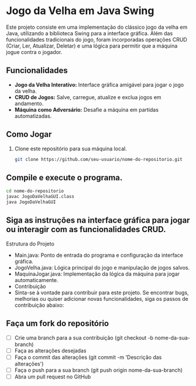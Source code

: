 # Jogo da Velha em Java Swing

Este projeto consiste em uma implementação do clássico jogo da velha em Java, utilizando a biblioteca Swing para a interface gráfica. Além das funcionalidades tradicionais do jogo, foram incorporadas operações CRUD (Criar, Ler, Atualizar, Deletar) e uma lógica para permitir que a máquina jogue contra o jogador.

## Funcionalidades

- **Jogo da Velha Interativo:** Interface gráfica amigável para jogar o jogo da velha.
- **CRUD de Jogos:** Salve, carregue, atualize e exclua jogos em andamento.
- **Máquina como Adversário:** Desafie a máquina em partidas automatizadas.

## Como Jogar

1. Clone este repositório para sua máquina local.
   ```bash
   git clone https://github.com/seu-usuario/nome-do-repositorio.git
   ```
## Compile e execute o programa.

```bash
cd nome-do-repositorio
javac JogoDaVelhaGUI.class
java JogoDaVelhaGUI
```

## Siga as instruções na interface gráfica para jogar ou interagir com as funcionalidades CRUD.

Estrutura do Projeto
- Main.java: Ponto de entrada do programa e configuração da interface gráfica.
- JogoVelha.java: Lógica principal do jogo e manipulação de jogos salvos.
- MaquinaJogar.java: Implementação da lógica da máquina para jogar automaticamente.
- Contribuição
- Sinta-se à vontade para contribuir para este projeto. Se encontrar bugs, melhorias ou quiser adicionar novas funcionalidades, siga os passos de contribuição abaixo:

## Faça um fork do repositório
- [ ] Crie uma branch para a sua contribuição (git checkout -b nome-da-sua-branch)
- [ ] Faça as alterações desejadas
- [ ] Faça o commit das alterações (git commit -m 'Descrição das alterações')
- [ ] Faça o push para a sua branch (git push origin nome-da-sua-branch)
- [ ] Abra um pull request no GitHub

